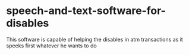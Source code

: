 # speech-and-text-software-for-disables
This software is capable of helping the disables in atm transactions as it speeks first whatever he wants to do
